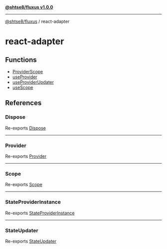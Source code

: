 [**@shtse8/fluxus v1.0.0**](../README.md)

---

[@shtse8/fluxus](../README.md) / react-adapter

# react-adapter

## Functions

- [ProviderScope](functions/ProviderScope.md)
- [useProvider](functions/useProvider.md)
- [useProviderUpdater](functions/useProviderUpdater.md)
- [useScope](functions/useScope.md)

## References

### Dispose

Re-exports [Dispose](../src/type-aliases/Dispose.md)

---

### Provider

Re-exports [Provider](../src/type-aliases/Provider.md)

---

### Scope

Re-exports [Scope](../src/classes/Scope.md)

---

### StateProviderInstance

Re-exports [StateProviderInstance](../src/interfaces/StateProviderInstance.md)

---

### StateUpdater

Re-exports [StateUpdater](../src/type-aliases/StateUpdater.md)
